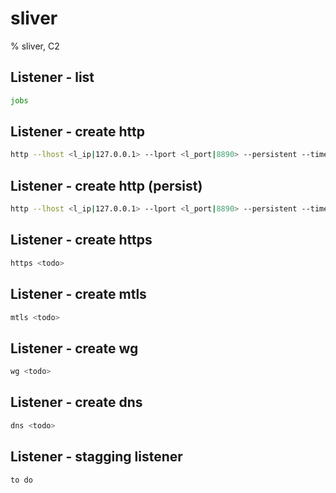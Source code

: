 # sliver

% sliver, C2


## Listener - list
```bash
jobs
```


## Listener - create http 
```bash
http --lhost <l_ip|127.0.0.1> --lport <l_port|8890> --persistent --timeout <t|60> 
```


## Listener - create http (persist) 
```bash
http --lhost <l_ip|127.0.0.1> --lport <l_port|8890> --persistent --timeout <t|60> -website <wbsite_name>
```

## Listener - create https 
```bash
https <todo> 
```

## Listener - create mtls 
```bash
mtls <todo> 
```

## Listener - create wg 
```bash
wg <todo> 
```

## Listener - create dns 
```bash
dns <todo> 
```

## Listener - stagging listener
```bash
to do
```